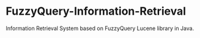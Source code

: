 FuzzyQuery-Information-Retrieval
================================

Information Retrieval System based on FuzzyQuery Lucene library in Java.
